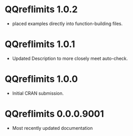 # QQreflimits 1.0.2

* placed examples directly into function-building files.

# QQreflimits 1.0.1

* Updated Description to more closely meet auto-check.

# QQreflimits 1.0.0

* Initial CRAN submission.

# QQreflimits 0.0.0.9001

* Most recently updated documentation
